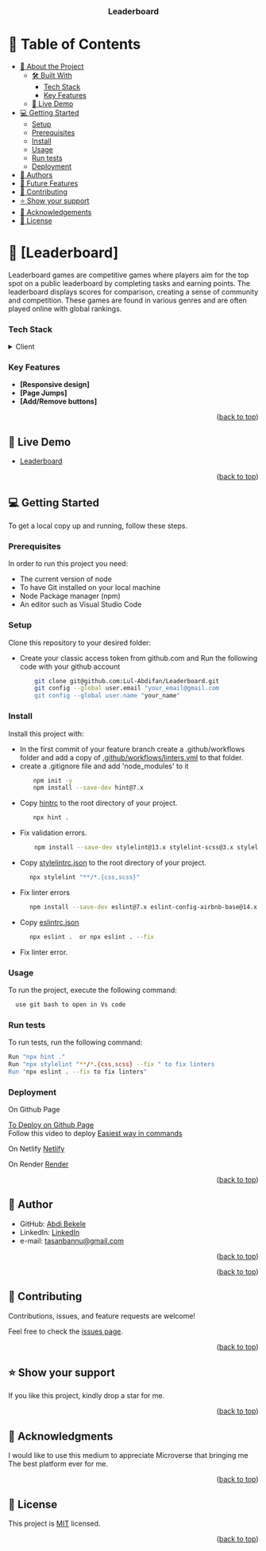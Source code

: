 <a name="readme-top"></a>


<div align="center">
  
  <br/>

  <h3><b>Leaderboard</b></h3>

</div>

<!-- TABLE OF CONTENTS -->

# 📗 Table of Contents

- [📖 About the Project](#about-project)
  - [🛠 Built With](#built-with)
    - [Tech Stack](#tech-stack)
    - [Key Features](#key-features)
  - [🚀 Live Demo](#live-demo)
- [💻 Getting Started](#getting-started)
  - [Setup](#setup)
  - [Prerequisites](#prerequisites)
  - [Install](#install)
  - [Usage](#usage)
  - [Run tests](#run-tests)
  - [Deployment](#triangular_flag_on_post-deployment)
- [👥 Authors](#authors)
- [🔭 Future Features](#future-features)
- [🤝 Contributing](#contributing)
- [⭐️ Show your support](#support)
- [🙏 Acknowledgements](#acknowledgements)
- [📝 License](#license)

<!-- PROJECT DESCRIPTION -->

# 📖 [Leaderboard] <a name="about-project"></a>
Leaderboard games are competitive games where players aim for the top spot on a public leaderboard by completing tasks and earning points. The leaderboard displays scores for comparison, creating a sense of community and competition. These games are found in various genres and are often played online with global rankings.




### Tech Stack <a name="tech-stack"></a>


<details>
  <summary>Client</summary>
  <ul>
    <li>HTML</li>
    <li>CSS</li>
    <li>JAVASCRIPT</li>
  </ul>
</details>


<!-- Features -->

### Key Features <a name="key-features"></a>


- **[Responsive design]**
- **[Page Jumps]**
- **[Add/Remove buttons]**

<p align="right">(<a href="#readme-top">back to top</a>)</p>

<!-- LIVE DEMO -->

## 🚀 Live Demo <a name="live-demo"></a>


- [Leaderboard](https://lul-abdifan.github.io/Leaderboard/)

<p align="right">(<a href="#readme-top">back to top</a>)</p>

<!-- GETTING STARTED -->

## 💻 Getting Started <a name="getting-started"></a>


To get a local copy up and running, follow these steps.

### Prerequisites

In order to run this project you need:
<ul>
    <li>The current version of node</li>
    <li>To have Git installed on your local machine</li>
    <li>Node Package manager (npm) </li>
    <li>An editor such as Visual Studio Code</li>
  </ul>


### Setup

Clone this repository to your desired folder:
<ul>
    <li>Create your classic access token from github.com and Run the following code with your github account</li>
   
```sh
    git clone git@github.com:Lul-Abdifan/Leaderboard.git 
    git config --global user.email "your_email@gmail.com 
    git config --global user.name "your_name"

```
 
 
  </ul>
  
  


### Install

Install this project with:

- In the first commit of your feature branch create a .github/workflows folder and add a copy of [.github/workflows/linters.yml](https://github.com/microverseinc/linters-config/blob/master/html-css-js/.github/workflows/linters.yml) to that folder.
- create a .gitignore file and add 'node_modules' to it



  
 ```sh
        npm init -y
        npm install --save-dev hint@7.x

```
- Copy [hintrc](https://github.com/microverseinc/linters-config/blob/master/html-css-js/.hintrc) to the root directory of your project.
 ```sh
        npx hint .

```
- Fix validation errors.
     
     
   ```sh
       npm install --save-dev stylelint@13.x stylelint-scss@3.x stylelint-config-standard@21.x stylelint-csstree-validator@1.x
  ```    
        
        
- Copy [stylelintrc.json](https://github.com/microverseinc/linters-config/blob/master/html-css-js/.stylelintrc.json) to the root directory of your project.


 ```sh
       npx stylelint "**/*.{css,scss}"

```

- Fix linter errors
 ```sh
       npm install --save-dev eslint@7.x eslint-config-airbnb-base@14.x eslint-plugin-import@2.x babel-eslint@10.x

```

- Copy [eslintrc.json](https://github.com/microverseinc/linters-config/tree/master/html-css-js)
 ```sh
       npx eslint .  or npx eslint . --fix

```
- Fix linter error.


### Usage

To run the project, execute the following command:

```sh
  use git bash to open in Vs code 
```


### Run tests

To run tests, run the following command:


```sh
Run "npx hint ." 
Run "npx stylelint "**/*.{css,scss} --fix " to fix linters 
Run "npx eslint . --fix to fix linters"
```

  ### Deployment

On Github Page

[To Deploy on Github Page](https://docs.github.com/en/pages/configuring-a-custom-domain-for-your-github-pages-site) <br>
Follow this video to deploy [Easiest way in commands](https://www.youtube.com/watch?v=4G6O0BIoq6M)


On Netlify  [Netlify](https://www.netlify.com/)

On Render  [Render](https://www.render.com/)

<p align="right">(<a href="#readme-top">back to top</a>)</p>

<!-- AUTHORS -->

## 👤  Author <a name="authors"></a>


- GitHub: [Abdi Bekele](https://github.com/Lul-Abdifan)
- LinkedIn: [LinkedIn](https://www.linkedin.com/in/abdi-bekele-a63860254/)
- e-mail: [tasanbannu@gmail.com](mailto:tasanbannu@gmail.com)


<p align="right">(<a href="#readme-top">back to top</a>)</p>

<!-- FUTURE FEATURES -->


<p align="right">(<a href="#readme-top">back to top</a>)</p>

<!-- CONTRIBUTING -->

## 🤝 Contributing <a name="contributing"></a>

Contributions, issues, and feature requests are welcome!

Feel free to check the [issues page](../../issues/).

<p align="right">(<a href="#readme-top">back to top</a>)</p>

<!-- SUPPORT -->

## ⭐️ Show your support <a name="support"></a>

If you like this project, kindly drop a star for me.

<p align="right">(<a href="#readme-top">back to top</a>)</p>

<!-- ACKNOWLEDGEMENTS -->

## 🙏 Acknowledgments <a name="acknowledgements"></a>

I would like to use this medium to appreciate Microverse that bringing me The best platform ever for me.

<p align="right">(<a href="#readme-top">back to top</a>)</p>


<!-- LICENSE -->

## 📝 License <a name="license"></a>

This project is [MIT](./MIT.md) licensed.


<p align="right">(<a href="#readme-top">back to top</a>)</p>
